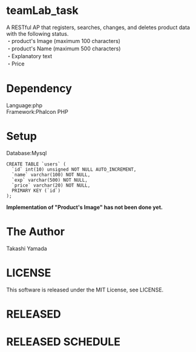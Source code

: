 # teamLab_task
A RESTful AP that registers, searches, changes, and deletes product data with the following status. 
<br>・product's Image (maximum 100 characters)
<br>・product's Name (maximum 500 characters)
<br>・Explanatory text
<br>・Price
# Dependency
Language:php
<br>Framework:Phalcon PHP
# Setup
Database:Mysql
```
CREATE TABLE `users` (
  `id` int(10) unsigned NOT NULL AUTO_INCREMENT,
  `name` varchar(100) NOT NULL,
  `exp` varchar(500) NOT NULL,
  `price` varchar(20) NOT NULL,
  PRIMARY KEY (`id`)
);
```
**Implementation of "Product's Image" has not been done yet.**
# The Author
Takashi Yamada
# LICENSE
This software is released under the MIT License, see LICENSE.
# RELEASED
# RELEASED SCHEDULE
